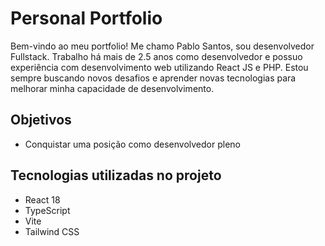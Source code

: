 # Personal Portfolio

Bem-vindo ao meu portfolio! Me chamo Pablo Santos, sou desenvolvedor Fullstack. Trabalho há mais de 2.5 anos como desenvolvedor e possuo experiência com desenvolvimento web utilizando React JS e PHP. Estou sempre buscando novos desafios e aprender novas tecnologias para melhorar minha capacidade de desenvolvimento.

## Objetivos

- Conquistar uma posição como desenvolvedor pleno

## Tecnologias utilizadas no projeto

- React 18
- TypeScript
- Vite
- Tailwind CSS

